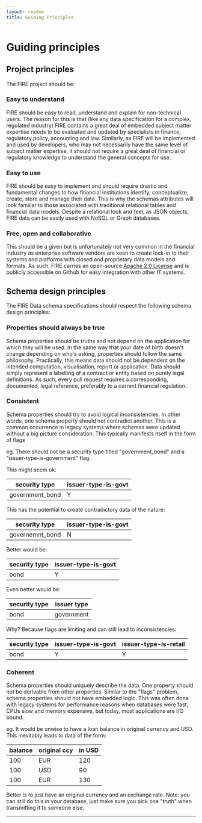 ```yaml
---
layout: readme
title: Guiding Principles
---
```


# Guiding principles

## Project principles
The FIRE project should be:

### Easy to understand
FIRE should be easy to read, understand and explain for non-technical users. The reason for this is that (like any data specification for a complex, regulated industry) FIRE contains a great deal of embedded subject matter expertise needs to be evaluated and updated by specialists in finance, regulatory policy, accounting and law. Similarly, as FIRE will be implemented and used by developers, who may not necessarily have the same level of subject matter expertise, it should not require a great deal of financial or regulatory knowledge to understand the general concepts for use.

### Easy to use 
FIRE should be easy to implement and should require drastic and fundamental changes to how financial institutions identify, conceptualize, create, store and manage their data. This is why the schemas attributes will look familiar to those associated with traditional relational tables and financial data models. Despite a relational look and feel, as JSON objects, FIRE data can be easily used with NoSQL or Graph databases. 

### Free, open and collaborative
This should be a given but is unfortunately not very common in the financial industry as enterprise software vendors are keen to create lock-in to their systems and platforms with closed and proprietary data models and formats. As such, FIRE carries an open-source [Apache 2.0 License][license] and is publicly accessible on Github for easy integration with other IT systems.


## Schema design principles
The FIRE Data schema specifications should respect the following schema design principles:

### Properties should always be true
Schema properties should be truths and not depend on the application for which they will be used. In the same way that your date of birth doesn't change depending on who's asking, properties should follow the same philosophy. Practically, this means data should not be dependent on the intended computation, visualisation, report or application. Data should simply represent a labelling of a contract or entity based on purely legal definitions. As such, every pull request requires a corresponding, documented, legal reference, preferably to a current financial regulation.


### Consistent
Schema properties should try to avoid logical inconsistencies. In other words, one schema property should not contradict another. This is a common occurrence in legacy systems where schemas were updated without a big picture consideration. This typically manifests itself in the form of flags

eg. There should not be a security type titled "government_bond" and a "issuer-type-is-government" flag. 

This might seem ok:

| **security type** | **issuer-type-is-govt** |
|-------------------|-------------------------|
| government_bond   | Y                       |

This has the potential to create contradictory data of the nature:

| **security type** | **issuer-type-is-govt** |
|-------------------|-------------------------|
| governemnt_bond   | N                       |

Better would be:

| **security type** | **issuer-type-is-govt** |
|-------------------|-------------------------|
| bond              | Y                       |

Even better would be:

| **security type** | **issuer type** |
|-------------------|-----------------|
| bond              | government      |

Why? Because flags are limiting and can still lead to inconsistencies:

| **security type** | **issuer-type-is-govt** | **issuer-type-is-retail** |
|-------------------|-------------------------|---------------------------|
| bond              | Y                       | Y                         |


### Coherent
Schema properties should uniquely describe the data. One property should not be derivable from other properties. Similar to the "flags" problem, schema properties should not have embedded logic. This was often done with legacy systems for performance reasons when databases were fast, CPUs slow and memory expensive, but today, most applications are I/O bound.

eg. It would be unwise to have a loan balance in original currency and USD. This inevitably leads to data of the form:

| **balance** | **original ccy** | **in USD** |
|-------------|------------------|------------|
| 100         | EUR              | 120        |
| 100         | USD              | 90         |
| 100         | EUR              | 130        |

Better is to just have an original currency and an exchange rate.
Note: you can still do this in your database, just make sure you pick one "truth" when transmitting it to someone else.

---
[license]:  https://github.com/suadelabs/fire/LICENSE
